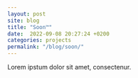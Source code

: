 ```yaml
---
layout: post
site: blog
title: "Soon™"
date:  2022-09-08 20:27:24 +0200
categories: projects
permalink: "/blog/soon/"
---
```


Lorem ipstum dolor sit amet, consectenur.